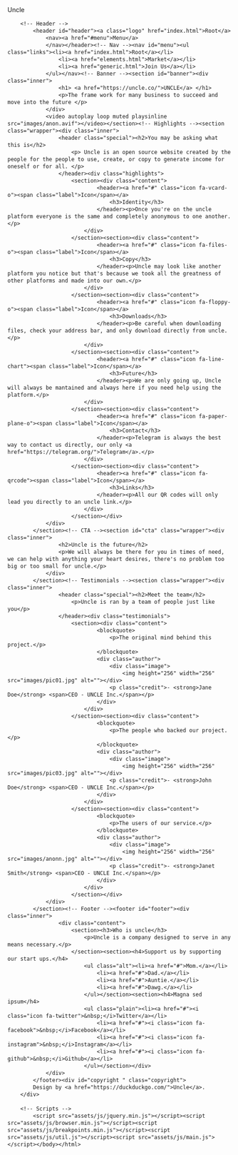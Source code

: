 <!DOCTYPE HTML>
<!--
	Industrious by TEMPLATED
	templated.co @templatedco
	Released for free under the Creative Commons Attribution 3.0 license (templated.co/license)
--><html><head>Uncle<meta charset="utf-8"><meta name="robots" content="index, follow, max-image-preview:large, max-snippet:-1, max-video-preview:-1"><meta name="viewport" content="width=device-width, initial-scale=1, user-scalable=no"><meta name="description" content=""><meta name="keywords" content=""><link rel="stylesheet" href="assets/css/main.css"></head><body class="is-preload">

		<!-- Header -->
			<header id="header"><a class="logo" href="index.html">Root</a>
				<nav><a href="#menu">Menu</a>
				</nav></header><!-- Nav --><nav id="menu"><ul class="links"><li><a href="index.html">Root</a></li>
					<li><a href="elements.html">Market</a></li>
					<li><a href="generic.html">Join Us</a></li>
				</ul></nav><!-- Banner --><section id="banner"><div class="inner">
					<h1> <a href="https://uncle.co/">UNCLE</a> </h1>
					<p>The frame work for many business to succeed and move into the future </p>
				</div>
				<video autoplay loop muted playsinline src="images/anon.avif"></video></section><!-- Highlights --><section class="wrapper"><div class="inner">
					<header class="special"><h2>You may be asking what this is</h2>
						<p> Uncle is an open source website created by the people for the people to use, create, or copy to generate income for oneself or for all. </p>
					</header><div class="highlights">
						<section><div class="content">
								<header><a href="#" class="icon fa-vcard-o"><span class="label">Icon</span></a>
									<h3>Identity</h3>
								</header><p>Once you're on the uncle platform everyone is the same and completely anonymous to one another.</p>
							</div>
						</section><section><div class="content">
								<header><a href="#" class="icon fa-files-o"><span class="label">Icon</span></a>
									<h3>Copy</h3>
								</header><p>Uncle may look like another platform you notice but that's because we took all the greatness of other platforms and made into our own.</p>
							</div>
						</section><section><div class="content">
								<header><a href="#" class="icon fa-floppy-o"><span class="label">Icon</span></a>
									<h3>Downloads</h3>
								</header><p>Be careful when downloading files, check your address bar, and only download directly from uncle.</p>
							</div>
						</section><section><div class="content">
								<header><a href="#" class="icon fa-line-chart"><span class="label">Icon</span></a>
									<h3>Future</h3>
								</header><p>We are only going up, Uncle will always be mantained and always here if you need help using the platform.</p>
							</div>
						</section><section><div class="content">
								<header><a href="#" class="icon fa-paper-plane-o"><span class="label">Icon</span></a>
									<h3>Contact</h3>
								</header><p>Telegram is always the best way to contact us directly, our only <a href="https://telegram.org/">Telegram</a>.</p>
							</div>
						</section><section><div class="content">
								<header><a href="#" class="icon fa-qrcode"><span class="label">Icon</span></a>
									<h3>Links</h3>
								</header><p>All our QR codes will only lead you directly to an uncle link.</p>
							</div>
						</section></div>
				</div>
			</section><!-- CTA --><section id="cta" class="wrapper"><div class="inner">
					<h2>Uncle is the future</h2>
					<p>We will always be there for you in times of need, we can help with anything your heart desires, there's no problem too big or too small for uncle.</p>
				</div>
			</section><!-- Testimonials --><section class="wrapper"><div class="inner">
					<header class="special"><h2>Meet the team</h2>
						<p>Uncle is ran by a team of people just like you</p>
					</header><div class="testimonials">
						<section><div class="content">
								<blockquote>
									<p>The original mind behind this project.</p>
								</blockquote>
								<div class="author">
									<div class="image">
										<img height="256" width="256" src="images/pic01.jpg" alt=""></div>
									<p class="credit">- <strong>Jane Doe</strong> <span>CEO - UNCLE Inc.</span></p>
								</div>
							</div>
						</section><section><div class="content">
								<blockquote>
									<p>The people who backed our project.</p>
								</blockquote>
								<div class="author">
									<div class="image">
										<img height="256" width="256" src="images/pic03.jpg" alt=""></div>
									<p class="credit">- <strong>John Doe</strong> <span>CEO - UNCLE Inc.</span></p>
								</div>
							</div>
						</section><section><div class="content">
								<blockquote>
									<p>The users of our service.</p>
								</blockquote>
								<div class="author">
									<div class="image">
										<img height="256" width="256" src="images/anonn.jpg" alt=""></div>
									<p class="credit">- <strong>Janet Smith</strong> <span>CEO - UNCLE Inc.</span></p>
								</div>
							</div>
						</section></div>
				</div>
			</section><!-- Footer --><footer id="footer"><div class="inner">
					<div class="content">
						<section><h3>Who is uncle</h3>
							<p>Uncle is a company designed to serve in any means necessary.</p>
						</section><section><h4>Support us by supporting our start ups.</h4>
							<ul class="alt"><li><a href="#">Mom.</a></li>
								<li><a href="#">Dad.</a></li>
								<li><a href="#">Auntie.</a></li>
								<li><a href="#">Dawg.</a></li>
							</ul></section><section><h4>Magna sed ipsum</h4>
							<ul class="plain"><li><a href="#"><i class="icon fa-twitter">&nbsp;</i>Twitter</a></li>
								<li><a href="#"><i class="icon fa-facebook">&nbsp;</i>Facebook</a></li>
								<li><a href="#"><i class="icon fa-instagram">&nbsp;</i>Instagram</a></li>
								<li><a href="#"><i class="icon fa-github">&nbsp;</i>Github</a></li>
							</ul></section></div>
				</div>
			</footer><div id="copyright " class="copyright">
			Design by <a href="https://duckduckgo.com/">Uncle</a>.
		</div>

		<!-- Scripts -->
			<script src="assets/js/jquery.min.js"></script><script src="assets/js/browser.min.js"></script><script src="assets/js/breakpoints.min.js"></script><script src="assets/js/util.js"></script><script src="assets/js/main.js"></script></body></html>
